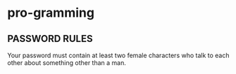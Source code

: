# pro-gramming

## PASSWORD RULES ##

Your password must contain at least two female characters who talk to each other about something other than a man.
